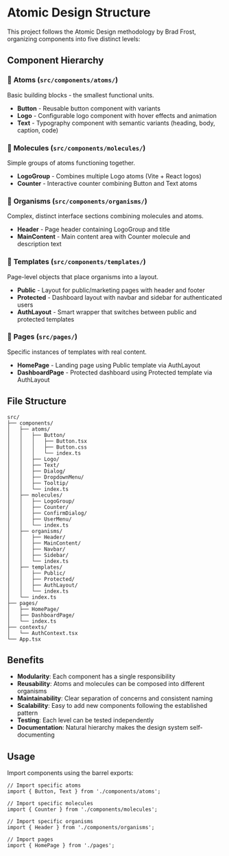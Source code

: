# Atomic Design Structure

This project follows the Atomic Design methodology by Brad Frost, organizing components into five distinct levels:

## Component Hierarchy

### 🔬 **Atoms** (`src/components/atoms/`)
Basic building blocks - the smallest functional units.

- **Button** - Reusable button component with variants
- **Logo** - Configurable logo component with hover effects and animation
- **Text** - Typography component with semantic variants (heading, body, caption, code)

### 🧬 **Molecules** (`src/components/molecules/`)
Simple groups of atoms functioning together.

- **LogoGroup** - Combines multiple Logo atoms (Vite + React logos)
- **Counter** - Interactive counter combining Button and Text atoms

### 🦠 **Organisms** (`src/components/organisms/`)
Complex, distinct interface sections combining molecules and atoms.

- **Header** - Page header containing LogoGroup and title
- **MainContent** - Main content area with Counter molecule and description text

### 📄 **Templates** (`src/components/templates/`)
Page-level objects that place organisms into a layout.

- **Public** - Layout for public/marketing pages with header and footer
- **Protected** - Dashboard layout with navbar and sidebar for authenticated users
- **AuthLayout** - Smart wrapper that switches between public and protected templates

### 📱 **Pages** (`src/pages/`)
Specific instances of templates with real content.

- **HomePage** - Landing page using Public template via AuthLayout
- **DashboardPage** - Protected dashboard using Protected template via AuthLayout

## File Structure

```
src/
├── components/
│   ├── atoms/
│   │   ├── Button/
│   │   │   ├── Button.tsx
│   │   │   ├── Button.css
│   │   │   └── index.ts
│   │   ├── Logo/
│   │   ├── Text/
│   │   ├── Dialog/
│   │   ├── DropdownMenu/
│   │   ├── Tooltip/
│   │   └── index.ts
│   ├── molecules/
│   │   ├── LogoGroup/
│   │   ├── Counter/
│   │   ├── ConfirmDialog/
│   │   ├── UserMenu/
│   │   └── index.ts
│   ├── organisms/
│   │   ├── Header/
│   │   ├── MainContent/
│   │   ├── Navbar/
│   │   ├── Sidebar/
│   │   └── index.ts
│   ├── templates/
│   │   ├── Public/
│   │   ├── Protected/
│   │   ├── AuthLayout/
│   │   └── index.ts
│   └── index.ts
├── pages/
│   ├── HomePage/
│   ├── DashboardPage/
│   └── index.ts
├── contexts/
│   └── AuthContext.tsx
└── App.tsx
```

## Benefits

- **Modularity**: Each component has a single responsibility
- **Reusability**: Atoms and molecules can be composed into different organisms
- **Maintainability**: Clear separation of concerns and consistent naming
- **Scalability**: Easy to add new components following the established pattern
- **Testing**: Each level can be tested independently
- **Documentation**: Natural hierarchy makes the design system self-documenting

## Usage

Import components using the barrel exports:

```tsx
// Import specific atoms
import { Button, Text } from './components/atoms';

// Import specific molecules
import { Counter } from './components/molecules';

// Import specific organisms
import { Header } from './components/organisms';

// Import pages
import { HomePage } from './pages';
```